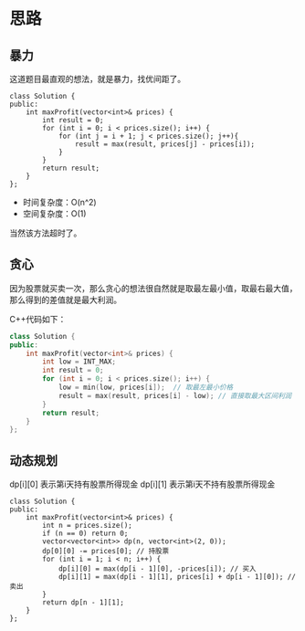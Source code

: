 
# 思路

## 暴力 

这道题目最直观的想法，就是暴力，找优间距了。

```
class Solution {
public:
    int maxProfit(vector<int>& prices) {
        int result = 0;
        for (int i = 0; i < prices.size(); i++) {
            for (int j = i + 1; j < prices.size(); j++){
                result = max(result, prices[j] - prices[i]);
            }
        }
        return result;
    }
};
```

* 时间复杂度：O(n^2) 
* 空间复杂度：O(1)

当然该方法超时了。


## 贪心 

因为股票就买卖一次，那么贪心的想法很自然就是取最左最小值，取最右最大值，那么得到的差值就是最大利润。

C++代码如下：

```C++
class Solution {
public:
    int maxProfit(vector<int>& prices) {
        int low = INT_MAX;
        int result = 0;
        for (int i = 0; i < prices.size(); i++) {
            low = min(low, prices[i]);  // 取最左最小价格
            result = max(result, prices[i] - low); // 直接取最大区间利润
        }
        return result;
    }
};
```

## 动态规划 

dp[i][0] 表示第i天持有股票所得现金
dp[i][1] 表示第i天不持有股票所得现金

```
class Solution {
public:
    int maxProfit(vector<int>& prices) {
        int n = prices.size();
        if (n == 0) return 0;
        vector<vector<int>> dp(n, vector<int>(2, 0));
        dp[0][0] -= prices[0]; // 持股票
        for (int i = 1; i < n; i++) {
            dp[i][0] = max(dp[i - 1][0], -prices[i]); // 买入
            dp[i][1] = max(dp[i - 1][1], prices[i] + dp[i - 1][0]); // 卖出
        }
        return dp[n - 1][1];
    }
};
```

